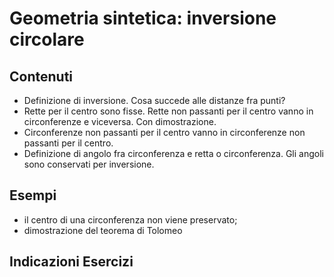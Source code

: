 # Geometria sintetica: inversione circolare

## Contenuti

- Definizione di inversione. Cosa succede alle distanze fra punti?
- Rette per il centro sono fisse. Rette non passanti per il centro vanno in circonferenze e viceversa. Con dimostrazione.
- Circonferenze non passanti per il centro vanno in circonferenze non passanti per il centro.
- Definizione di angolo fra circonferenza e retta o circonferenza. Gli angoli sono conservati per inversione.

## Esempi

- il centro di una circonferenza non viene preservato;
- dimostrazione del teorema di Tolomeo

## Indicazioni Esercizi
